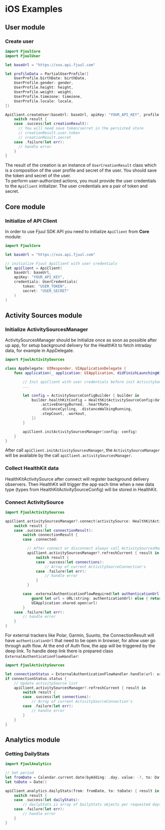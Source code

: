 # iOS Examples

## User module

### Create user

``` swift
import FjuulCore
import FjuulUser

let baseUrl = "https://xxx.api.fjuul.com"

let profileData = PartialUserProfile([
    UserProfile.birthDate: birthDate,
    UserProfile.gender: gender,
    UserProfile.height: height,
    UserProfile.weight: weight,
    UserProfile.timezone: timezone,
    UserProfile.locale: locale,
])

ApiClient.createUser(baseUrl: baseUrl, apiKey: "YOUR_API_KEY", profile: profileData) { result in
    switch result {
    case .success(let creationResult):
      // You will need save token/secret in the persisted store
      // creationResult.user.token
      // creationResult.secret
    case .failure(let err):
      // handle error
    }
}
```

The result of the creation is an instance of `UserCreationResult` class which is a composition of the user profile and secret of the user. You should save the token and secret of the user.  
To perform user-authorized actions, you must provide the user credentials to the `ApiClient` initializer. The user credentials are a pair of token and secret.

## Core module
### Initialize of API Client
In order to use Fjuul SDK API you need to initialize `ApiClient` from **Core** module:

``` swift
import FjuulCore

let baseUrl = "https://xxx.api.fjuul.com"

// initialize Fjuul ApiClient with user credentials
let apiClient = ApiClient(
    baseUrl: baseUrl,
    apiKey: "YOUR_API_KEY",
    credentials: UserCredentials(
        token: "USER_TOKEN",
        secret: "USER_SECRET"
    )
)
```

## Activity Sources module
### Initialize ActivitySourcesManager

ActivitySourcesManager should be Initialize once as soon as possible after up app, for setup background delivery for the HealthKit to fetch intraday data, for example in AppDelegate.

``` swift
import FjuulActivitySources

class AppDelegate: UIResponder, UIApplicationDelegate {
    func application(_ application: UIApplication, didFinishLaunchingWithOptions launchOptions: [UIApplication.LaunchOptionsKey: Any]?) -> Bool {

        // Init apiClient with user credentials before init ActivitySourcesManager (see example in `Initialize of API Client`)
        ...

        let config = ActivitySourceConfigBuilder { builder in
            builder.healthKitConfig = HealthKitActivitySourceConfig(dataTypesToRead: [
                .activeEnergyBurned, .heartRate,
                .distanceCycling, .distanceWalkingRunning,
                .stepCount, .workout,
            ])
        }

        apiClient.initActivitySourcesManager(config: config)
    }
}
```

After call `apiClient.initActivitySourcesManager`, the `ActivitySourceManager` will be available by the call `apiClient.activitySourcesManager`.

### Collect HealthKit data

HealthKitActivitySource after connect will register background delivery observers. Then HealthKit will trigger the app each time when a new data type (types from HealthKitActivitySourceConfig) will be stored in HealthKit.

### Connect ActivitySource

``` swift
import FjuulActivitySources

apiClient.activitySourcesManager?.connect(activitySource: HealthKitActivitySource.shared) { result in
    switch result {
    case .success(let connectionResult):
        switch connectionResult {
        case .connected:

          // After connect or disconnect always call ActivitySourcesManager.refreshCurrent() for mount new and unmount locally new and removed ActivitySource's.
          apiClient.activitySourcesManager?.refreshCurrent { result in
              switch result {
              case .success(let connections):
                  // Array of current ActivitySourceConnection's
              case .failure(let err):
                  // handle error
              }
          }

        case .externalAuthenticationFlowRequired(let authenticationUrl):
            guard let url = URL(string: authenticationUrl) else { return }
            UIApplication.shared.open(url)
        }
    case .failure(let err):
        // handle error
    }
}
```

For external trackers like Polar, Garmin, Suunto, the ConnectionResult will have `authenticationUrl` that need to be open in browser, for allow user go through auth flow. At the end of Auth flow, the app will be triggered by the deep link. To handle deep link there is prepared class `ExternalAuthenticationFlowHandler`:

``` swift
import FjuulActivitySources

let connectionStatus = ExternalAuthenticationFlowHandler.handle(url: url)
if connectionStatus.status {
    // Update activitySource list
    apiClient.activitySourcesManager?.refreshCurrent { result in
        switch result {
        case .success(let connections):
            // Array of current ActivitySourceConnection's
        case .failure(let err):
            // handle error
        }
    }
}
```

## Analytics module
### Getting DailyStats

``` swift
import FjuulAnalytics

// Set period
let fromDate = Calendar.current.date(byAdding: .day, value: -7, to: Date())
let toDate = Date()

apiClient.analytics.dailyStats(from: fromDate, to: toDate) { result in
    switch result {
    case .success(let dailyStats):
        // dailyStats is array of DailyStats objects per requested days
    case .failure(let err):
        // handle error
    }
}
```
